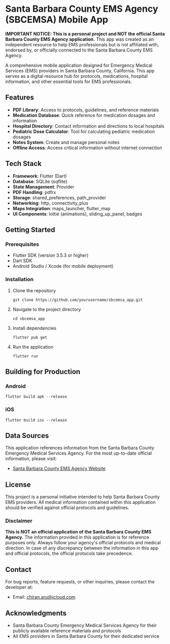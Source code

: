 # Santa Barbara County EMS Agency (SBCEMSA) Mobile App

**IMPORTANT NOTICE: This is a personal project and NOT the official Santa Barbara County EMS Agency application.** This app was created as an independent resource to help EMS professionals but is not affiliated with, endorsed by, or officially connected to the Santa Barbara County EMS Agency.

A comprehensive mobile application designed for Emergency Medical Services (EMS) providers in Santa Barbara County, California. This app serves as a digital resource hub for protocols, medications, hospital information, and other essential tools for EMS professionals.

## Features

- **PDF Library**: Access to protocols, guidelines, and reference materials
- **Medication Database**: Quick reference for medication dosages and information
- **Hospital Directory**: Contact information and directions to local hospitals
- **Pediatric Dose Calculator**: Tool for calculating pediatric medication dosages
- **Notes System**: Create and manage personal notes
- **Offline Access**: Access critical information without internet connection

## Tech Stack

- **Framework**: Flutter (Dart)
- **Database**: SQLite (sqflite)
- **State Management**: Provider
- **PDF Handling**: pdfrx
- **Storage**: shared_preferences, path_provider
- **Networking**: http, connectivity_plus
- **Maps Integration**: maps_launcher, flutter_map
- **UI Components**: lottie (animations), sliding_up_panel, badges

## Getting Started

### Prerequisites

- Flutter SDK (version 3.5.3 or higher)
- Dart SDK
- Android Studio / Xcode (for mobile deployment)

### Installation

1. Clone the repository
   ```
   git clone https://github.com/yourusername/sbcemsa_app.git
   ```

2. Navigate to the project directory
   ```
   cd sbcemsa_app
   ```

3. Install dependencies
   ```
   flutter pub get
   ```

4. Run the application
   ```
   flutter run
   ```

## Building for Production

### Android
```
flutter build apk --release
```

### iOS
```
flutter build ios --release
```

## Data Sources

This application references information from the Santa Barbara County Emergency Medical Services Agency. For the most up-to-date official information, please visit:
- [Santa Barbara County EMS Agency Website](https://www.countyofsb.org/2024/EMS-Agency/)

## License

This project is a personal initiative intended to help Santa Barbara County EMS providers. All medical information contained within this application should be verified against official protocols and guidelines.

### Disclaimer

**This is NOT an official application of the Santa Barbara County EMS Agency.** The information provided in this application is for reference purposes only. Always follow your agency's official protocols and medical direction. In case of any discrepancy between the information in this app and official protocols, the official protocols take precedence.

## Contact

For bug reports, feature requests, or other inquiries, please contact the developer at:
- Email: chiran.aru@icloud.com

## Acknowledgments

- Santa Barbara County Emergency Medical Services Agency for their publicly available reference materials and protocols
- All EMS providers in Santa Barbara County for their dedicated service

